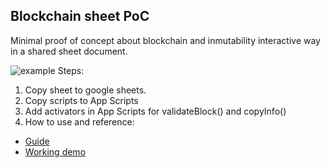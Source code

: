 ## Blockchain sheet PoC

Minimal proof of concept about blockchain and inmutability interactive way in a shared sheet document.

![example](https://media.licdn.com/dms/image/D4E22AQG5Gst57tJldw/feedshare-shrink_1280/0/1667246614311?e=1676505600&v=beta&t=GC_t-ItODZHGB7r97huIo_PnIefUv6gq83di3bE-xNY)
Steps:
1. Copy sheet to google sheets.
2. Copy scripts to App Scripts
3. Add activators in App Scripts for validateBlock() and copyInfo()
4. How to use and reference:

- [Guide](https://www.linkedin.com/feed/update/urn:li:activity:6992939149657800705/)
- [Working demo](https://docs.google.com/spreadsheets/d/18aCemA-WWmGhrbUB3HzmLuCxuvQ1StPwDR_Wszo4jXU/edit?usp=sharing)

